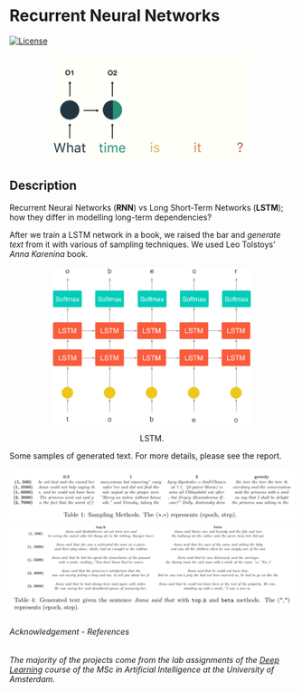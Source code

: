 # Recurrent Neural Networks

[![License](http://img.shields.io/:license-mit-blue.svg)](LICENSE)

<p align="center">
  <img src="readme_imgs/rnn.gif" width="350" />
</p>
<!-- <p align="center">
    Generate text with LSTM.
</p> -->

## Description
Recurrent Neural Networks (__RNN__) vs Long Short-Term Networks (__LSTM__); how they differ in modelling long-term dependencies?

After we train a LSTM network in a book, we raised the bar and _generate text_ from it with various of sampling techniques. We used Leo Tolstoys' _Anna Karenina_ book.


<p align="center">
  <img src="readme_imgs/lstm_nn.png" width="350" />
</p>
<p align="center">
    LSTM.
</p>

Some samples of generated text. For more details, please see the report.
<p align="center">
  <img src="readme_imgs/text_gen_1.png" width="800" />
  <img src="readme_imgs/text_gen_2.png" width="800" />
</p>


###### _Acknowledgement - References_

_The majority of the projects come from the lab assignments of the [Deep Learning](deeplearningamsterdam.github.io) course of the MSc in Artificial Intelligence at the University of Amsterdam._